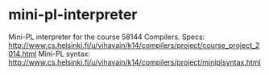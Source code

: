 mini-pl-interpreter
===================

Mini-PL interpreter for the course 58144 Compilers.
Specs: http://www.cs.helsinki.fi/u/vihavain/k14/compilers/project/course_project_2014.html
Mini-PL syntax: http://www.cs.helsinki.fi/u/vihavain/k14/compilers/project/miniplsyntax.html
